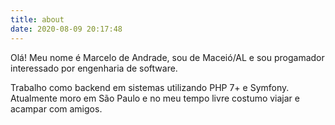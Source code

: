 ```yaml
---
title: about
date: 2020-08-09 20:17:48
---
```


Olá! Meu nome é Marcelo de Andrade, sou de Maceió/AL e sou progamador interessado por engenharia de software.

Trabalho como backend em sistemas utilizando PHP 7+ e Symfony. Atualmente moro em São Paulo e no meu tempo livre costumo viajar e acampar com amigos.